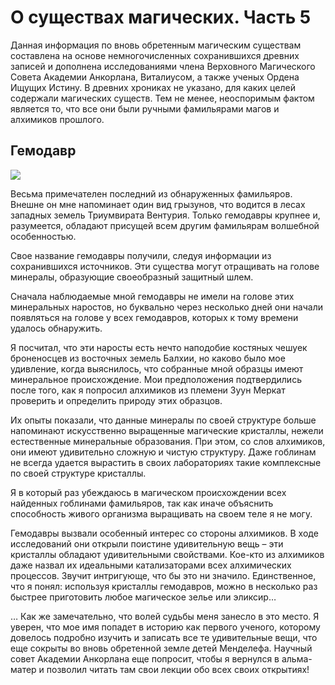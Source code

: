 # О существах магических. Часть 5
Данная информация по вновь обретенным магическим существам составлена на основе немногочисленных сохранившихся древних записей и дополнена исследованиями члена Верховного Магического Совета Академии Анкорлана, Виталиусом, а также ученых Ордена Ищущих Истину. В древних хрониках не указано, для каких целей содержали магических существ. Тем не менее, неоспоримым фактом является то, что все они были ручными фамильярами магов и алхимиков прошлого.

## Гемодавр

![](gemodavr.2x.png)

Весьма примечателен последний из обнаруженных фамильяров. Внешне он мне напоминает один вид грызунов, что водится в лесах западных земель Триумвирата Вентурия. Только гемодавры крупнее и, разумеется, обладают присущей всем другим фамильярам волшебной особенностью.

Свое название гемодавры получили, следуя информации из сохранившихся источников. Эти существа могут отращивать на голове минералы, образующие своеобразный защитный шлем.

Сначала наблюдаемые мной гемодавры не имели на голове этих минеральных наростов, но буквально через несколько дней они начали появляться на голове у всех гемодавров, которых к тому времени удалось обнаружить.

Я посчитал, что эти наросты есть нечто наподобие костяных чешуек броненосцев из восточных земель Балхии, но каково было мое удивление, когда выяснилось, что собранные мной образцы имеют минеральное происхождение. Мои предположения подтвердились после того, как я попросил алхимиков из племени Зуун Меркат проверить и определить природу этих образцов.

Их опыты показали, что данные минералы по своей структуре больше напоминают искусственно выращенные магические кристаллы, нежели естественные минеральные образования. При этом, со слов алхимиков, они имеют удивительно сложную и чистую структуру. Даже гоблинам не всегда удается вырастить в своих лабораториях такие комплексные по своей структуре кристаллы.

Я в который раз убеждаюсь в магическом происхождении всех найденных гоблинами фамильяров, так как иначе объяснить способность живого организма выращивать на своем теле я не могу.

Гемодавры вызвали особенный интерес со стороны алхимиков. В ходе исследований они открыли поистине удивительную вещь – эти кристаллы обладают удивительными свойствами. Кое-кто из алхимиков даже назвал их идеальными катализаторами всех алхимических процессов. Звучит интригующе, что бы это ни значило. Единственное, что я понял: используя кристаллы гемодавров, можно в несколько раз быстрее приготовить любое магическое зелье или эликсир…

… Как же замечательно, что волей судьбы меня занесло в это место. Я уверен, что мое имя попадет в историю как первого ученого, которому довелось подробно изучить и записать все те удивительные вещи, что еще сокрыты во вновь обретенной земле детей Менделефа. Научный совет Академии Анкорлана еще попросит, чтобы я вернулся в альма-матер и позволил читать там свои лекции обо всех своих открытиях!